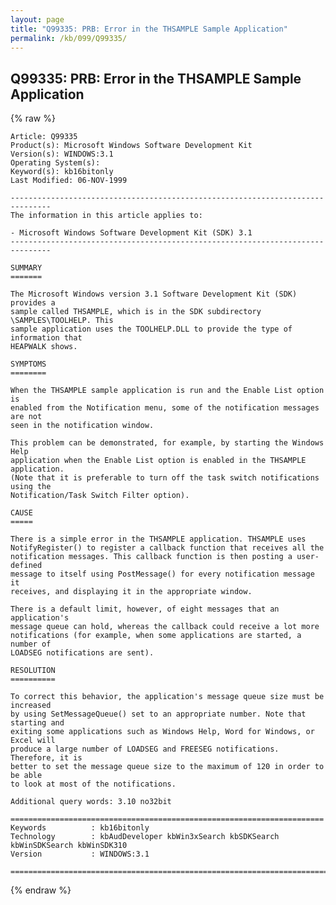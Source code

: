 ```yaml
---
layout: page
title: "Q99335: PRB: Error in the THSAMPLE Sample Application"
permalink: /kb/099/Q99335/
---
```


## Q99335: PRB: Error in the THSAMPLE Sample Application

{% raw %}

	Article: Q99335
	Product(s): Microsoft Windows Software Development Kit
	Version(s): WINDOWS:3.1
	Operating System(s): 
	Keyword(s): kb16bitonly
	Last Modified: 06-NOV-1999
	
	-------------------------------------------------------------------------------
	The information in this article applies to:
	
	- Microsoft Windows Software Development Kit (SDK) 3.1 
	-------------------------------------------------------------------------------
	
	SUMMARY
	=======
	
	The Microsoft Windows version 3.1 Software Development Kit (SDK) provides a
	sample called THSAMPLE, which is in the SDK subdirectory \SAMPLES\TOOLHELP. This
	sample application uses the TOOLHELP.DLL to provide the type of information that
	HEAPWALK shows.
	
	SYMPTOMS
	========
	
	When the THSAMPLE sample application is run and the Enable List option is
	enabled from the Notification menu, some of the notification messages are not
	seen in the notification window.
	
	This problem can be demonstrated, for example, by starting the Windows Help
	application when the Enable List option is enabled in the THSAMPLE application.
	(Note that it is preferable to turn off the task switch notifications using the
	Notification/Task Switch Filter option).
	
	CAUSE
	=====
	
	There is a simple error in the THSAMPLE application. THSAMPLE uses
	NotifyRegister() to register a callback function that receives all the
	notification messages. This callback function is then posting a user-defined
	message to itself using PostMessage() for every notification message it
	receives, and displaying it in the appropriate window.
	
	There is a default limit, however, of eight messages that an application's
	message queue can hold, whereas the callback could receive a lot more
	notifications (for example, when some applications are started, a number of
	LOADSEG notifications are sent).
	
	RESOLUTION
	==========
	
	To correct this behavior, the application's message queue size must be increased
	by using SetMessageQueue() set to an appropriate number. Note that starting and
	exiting some applications such as Windows Help, Word for Windows, or Excel will
	produce a large number of LOADSEG and FREESEG notifications. Therefore, it is
	better to set the message queue size to the maximum of 120 in order to be able
	to look at most of the notifications.
	
	Additional query words: 3.10 no32bit
	
	======================================================================
	Keywords          : kb16bitonly 
	Technology        : kbAudDeveloper kbWin3xSearch kbSDKSearch kbWinSDKSearch kbWinSDK310
	Version           : WINDOWS:3.1
	
	=============================================================================
	

{% endraw %}
